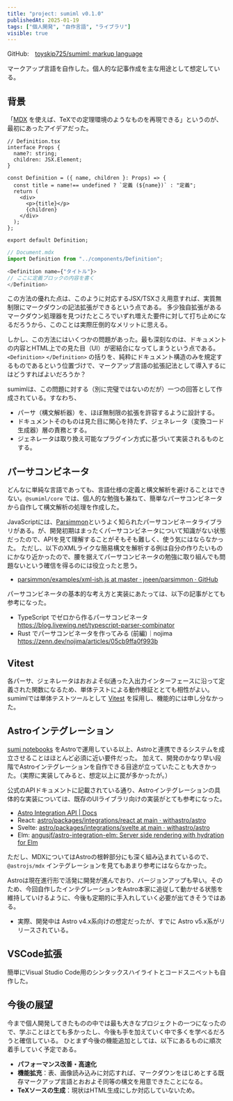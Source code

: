 ```yaml
---
title: "project: sumiml v0.1.0"
publishedAt: 2025-01-19
tags: ["個人開発", "自作言語", "ライブラリ"]
visible: true
---
```


GitHub:　[toyskip725/sumiml: markup language](https://github.com/toyskip725/sumiml)

マークアップ言語を自作した。個人的な記事作成を主な用途として想定している。

## 背景

「[MDX]() を使えば、TeXでの定理環境のようなものを再現できる」というのが、最初にあったアイデアだった。

``` tsx
// Definition.tsx
interface Props {
  name?: string;
  children: JSX.Element;
}

const Definition = ({ name, children }: Props) => {
  const title = name!== undefined ? `定義 (${name})` : "定義";
  return (
    <div>
      <p>{title}</p>
      {children}
    </div>
  );
};

export default Definition;
```

``` javascript
// Document.mdx
import Definition from "../components/Definition";

<Definition name={"タイトル"}>
// ここに定義ブロックの内容を書く
</Definition>
```

この方法の優れた点は、このように対応するJSX/TSXさえ用意すれば、実質無制限にマークダウンの記法拡張ができるという点である。
多少独自拡張があるマークダウン処理器を見つけたところでいずれ増えた要件に対して打ち止めになるだろうから、このことは実際圧倒的なメリットに思える。

しかし、この方法にはいくつかの問題があった。最も深刻なのは、ドキュメントの内容とHTML上での見た目（UI）が密結合になってしまうという点である。
`<Definition>` `</Definition>` の括りを、純粋にドキュメント構造のみを規定するものであるという位置づけで、マークアップ言語の拡張記法として導入するにはどうすればよいだろうか？

sumimlは、この問題に対する（別に完璧ではないのだが）一つの回答として作成されている。すなわち、

- パーサ（構文解析器）を、ほぼ無制限の拡張を許容するように設計する。
- ドキュメントそのものは見た目に関心を持たず、ジェネレータ（変換コード生成器）層の責務とする。
- ジェネレータは取り換え可能なプラグイン方式に基づいて実装されるものとする。

## パーサコンビネータ

どんなに単純な言語であっても、言語仕様の定義と構文解析を避けることはできない。`@sumiml/core` では、個人的な勉強も兼ねて、簡単なパーサコンビネータから自作して構文解析の処理を作成した。

JavaScriptには、[Parsimmon](https://github.com/jneen/parsimmon)というよく知られたパーサコンビネータライブラリがある。が、開発初期はまったくパーサコンビネータについて知識がない状態だったので、APIを見て理解することがそもそも難しく、使う気にはならなかった。
ただし、以下のXMLライクな簡易構文を解析する例は自分の作りたいものにかなり近かったので、腰を据えてパーサコンビネータの勉強に取り組んでも問題ないという確信を得るのには役立ったと思う。

- [parsimmon/examples/xml-ish.js at master · jneen/parsimmon · GitHub](https://github.com/jneen/parsimmon/blob/master/examples/xml-ish.js)

パーサコンビネータの基本的な考え方と実装にあたっては、以下の記事がとても参考になった。

- TypeScript でゼロから作るパーサコンビネータ　https://blog.livewing.net/typescript-parser-combinator
- Rust でパーサコンビネータを作ってみる (前編)｜nojima　https://zenn.dev/nojima/articles/05cb9ffa0f993b


## Vitest

各パーサ、ジェネレータはおおよそ似通った入出力インターフェースに沿って定義された関数になるため、単体テストによる動作検証ととても相性がよい。
sumimlでは単体テストツールとして [Vitest](https://vitest.dev/) を採用し、機能的には申し分なかった。

## Astroインテグレーション

[sumi notebooks](https://toyskip725.github.io/notebooks/) をAstroで運用している以上、Astroと連携できるシステムを成立させることはほとんど必須に近い要件だった。
加えて、開発のかなり早い段階でAstroインテグレーションを自作できる目途が立っていたことも大きかった。（実際に実装してみると、想定以上に罠が多かったが。）

公式のAPIドキュメントに記載されている通り、Astroインテグレーションの具体的な実装については、既存のUIライブラリ向けの実装がとても参考になった。

- [Astro Integration API | Docs](https://docs.astro.build/ja/reference/integrations-reference/)
- React: [astro/packages/integrations/react at main · withastro/astro](https://github.com/withastro/astro/tree/main/packages/integrations/react/)
- Svelte: [astro/packages/integrations/svelte at main · withastro/astro](https://github.com/withastro/astro/tree/main/packages/integrations/svelte/)
- Elm: [angusjf/astro-integration-elm: Server side rendering with hydration for Elm](https://github.com/angusjf/astro-integration-elm)

ただし、MDXについてはAstroの根幹部分にも深く組み込まれているので、`@astrojs/mdx` インテグレーションを見てもあまり参考にはならなかった。

Astroは現在進行形で活発に開発が進んでおり、バージョンアップも早い。そのため、今回自作したインテグレーションをAstro本家に追従して動かせる状態を維持していけるように、今後も定期的に手入れしていく必要が出てきそうではある。

- 実際、開発中は Astro v4.x系向けの想定だったが、すでに Astro v5.x系がリリースされている。

## VSCode拡張

簡単にVisual Studio Code用のシンタックスハイライトとコードスニペットも自作した。

## 今後の展望

今まで個人開発してきたものの中では最も大きなプロジェクトの一つになったので、学ぶことはとても多かったし、今後も手を加えていく中で多くを学べるだろうと確信している。
ひとまず今後の機能追加としては、以下にあるものに順次着手していく予定である。

- **パフォーマンス改善・高速化**
- **機能拡充**：表、画像読み込みに対応すれば、マークダウンをはじめとする既存マークアップ言語とおおよそ同等の構文を用意できたことになる。
- **TeXソースの生成**：現状はHTML生成にしか対応していないため。
